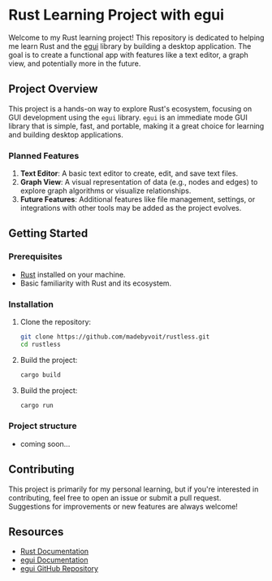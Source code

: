 # Rust Learning Project with egui

Welcome to my Rust learning project! This repository is dedicated to helping me learn Rust and the [egui](https://github.com/emilk/egui) library by building a desktop application. The goal is to create a functional app with features like a text editor, a graph view, and potentially more in the future.

## Project Overview

This project is a hands-on way to explore Rust's ecosystem, focusing on GUI development using the `egui` library. `egui` is an immediate mode GUI library that is simple, fast, and portable, making it a great choice for learning and building desktop applications.

### Planned Features

1. **Text Editor**: A basic text editor to create, edit, and save text files.
2. **Graph View**: A visual representation of data (e.g., nodes and edges) to explore graph algorithms or visualize relationships.
3. **Future Features**: Additional features like file management, settings, or integrations with other tools may be added as the project evolves.

## Getting Started

### Prerequisites

- [Rust](https://www.rust-lang.org/tools/install) installed on your machine.
- Basic familiarity with Rust and its ecosystem.

### Installation

1. Clone the repository:
   ```bash
   git clone https://github.com/madebyvoit/rustless.git
   cd rustless


2. Build the project:
   ```bash
   cargo build

3. Build the project:
   ```bash
   cargo run

### Project structure
   - coming soon...

## Contributing
   This project is primarily for my personal learning, but if you're interested in contributing, feel free to open an issue or submit a pull request. Suggestions for improvements or new features are always welcome!

## Resources
 - [Rust Documentation](https://doc.rust-lang.org/book/)
 - [egui Documentation](https://docs.rs/egui/latest/egui/)
 - [egui GitHub Repository](https://github.com/emilk/egui)
